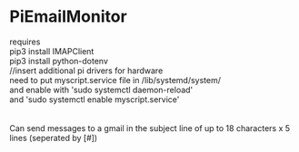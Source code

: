 # PiEmailMonitor
requires<br>
pip3 install IMAPClient<br>
pip3 install python-dotenv<br>
//insert additional pi drivers for hardware<br>
need to put myscript.service file in /lib/systemd/system/<br>
and enable with 'sudo systemctl daemon-reload'<br>
and 'sudo systemctl enable myscript.service'<br>
<br>
<br>
Can send messages to a gmail in the subject line of up to 18 characters x 5 lines (seperated by [#])<br>

